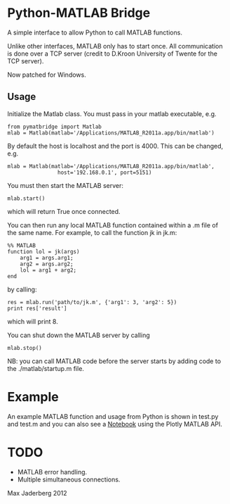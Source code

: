 # Python-MATLAB Bridge

A simple interface to allow Python to call MATLAB functions.

Unlike other interfaces, MATLAB only has to start once. All communication is done over a TCP server (credit to D.Kroon University of Twente for the TCP server).

Now patched for Windows.

## Usage

Initialize the Matlab class. You must pass in your matlab executable, e.g.

    from pymatbridge import Matlab
    mlab = Matlab(matlab='/Applications/MATLAB_R2011a.app/bin/matlab')

By default the host is localhost and the port is 4000. This can be changed, e.g.

    mlab = Matlab(matlab='/Applications/MATLAB_R2011a.app/bin/matlab',
                    host='192.168.0.1', port=5151)

You must then start the MATLAB server:

    mlab.start()

which will return True once connected.

You can then run any local MATLAB function contained within a .m file of the same name. For example, to call the function jk in jk.m:

    %% MATLAB
    function lol = jk(args)
        arg1 = args.arg1;
        arg2 = args.arg2;
        lol = arg1 + arg2;
    end

by calling:

    res = mlab.run('path/to/jk.m', {'arg1': 3, 'arg2': 5})
    print res['result']

which will print 8.

You can shut down the MATLAB server by calling

    mlab.stop()

NB: you can call MATLAB code before the server starts by adding code to the ./matlab/startup.m file.

# Example

An example MATLAB function and usage from Python is shown in test.py and test.m and you can also see a [Notebook](http://nbviewer.ipython.org/github/plotly/IPython-plotly/blob/master/MATLAB%20Bridge.ipynb) using the Plotly MATLAB API. 

# TODO

- MATLAB error handling.
- Multiple simultaneous connections.

Max Jaderberg 2012
